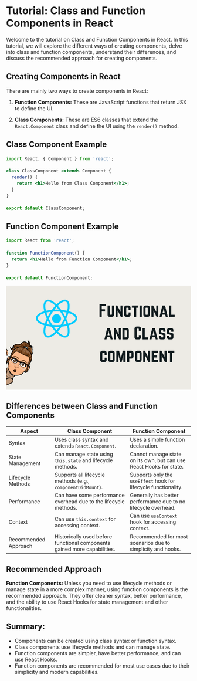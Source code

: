 # Tutorial: Class and Function Components in React

Welcome to the tutorial on Class and Function Components in React. In this tutorial, we will explore the different ways of creating components, delve into class and function components, understand their differences, and discuss the recommended approach for creating components.

## Creating Components in React

There are mainly two ways to create components in React:

1. **Function Components:** These are JavaScript functions that return JSX to define the UI.

2. **Class Components:** These are ES6 classes that extend the `React.Component` class and define the UI using the `render()` method.

## Class Component Example

```jsx
import React, { Component } from 'react';

class ClassComponent extends Component {
  render() {
    return <h1>Hello from Class Component</h1>;
  }
}

export default ClassComponent;
```

## Function Component Example

```jsx
import React from 'react';

function FunctionComponent() {
  return <h1>Hello from Function Component</h1>;
}

export default FunctionComponent;
```
![](../Assets/React/FunctionalVsClasscomponents.png)

## Differences between Class and Function Components

| Aspect                   | Class Component                             | Function Component                   |
|--------------------------|---------------------------------------------|-------------------------------------|
| Syntax                   | Uses class syntax and extends `React.Component`. | Uses a simple function declaration. |
| State Management        | Can manage state using `this.state` and lifecycle methods. | Cannot manage state on its own, but can use React Hooks for state. |
| Lifecycle Methods       | Supports all lifecycle methods (e.g., `componentDidMount`). | Supports only the `useEffect` hook for lifecycle functionality. |
| Performance              | Can have some performance overhead due to the lifecycle methods. | Generally has better performance due to no lifecycle overhead. |
| Context                  | Can use `this.context` for accessing context. | Can use `useContext` hook for accessing context. |
| Recommended Approach    | Historically used before functional components gained more capabilities. | Recommended for most scenarios due to simplicity and hooks. |

## Recommended Approach

**Function Components:** Unless you need to use lifecycle methods or manage state in a more complex manner, using function components is the recommended approach. They offer cleaner syntax, better performance, and the ability to use React Hooks for state management and other functionalities.

## Summary:

- Components can be created using class syntax or function syntax.
- Class components use lifecycle methods and can manage state.
- Function components are simpler, have better performance, and can use React Hooks.
- Function components are recommended for most use cases due to their simplicity and modern capabilities.

